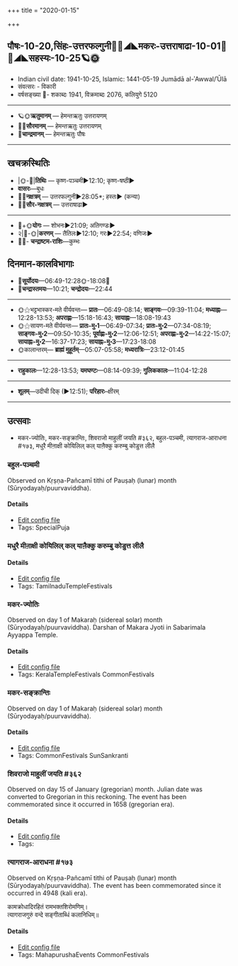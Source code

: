 +++
title = "2020-01-15"

+++
## पौषः-10-20,सिंहः-उत्तरफल्गुनी🌛🌌◢◣मकरः-उत्तराषाढा-10-01🌌🌞◢◣सहस्यः-10-25🪐🌞
- Indian civil date: 1941-10-25, Islamic: 1441-05-19 Jumādā al-ʾAwwal/ʾŪlā
- संवत्सरः - विकारी
- वर्षसङ्ख्या 🌛- शकाब्दः 1941, विक्रमाब्दः 2076, कलियुगे 5120
___________________
- 🪐🌞**ऋतुमानम्** — हेमन्तऋतुः उत्तरायणम्
- 🌌🌞**सौरमानम्** — हेमन्तऋतुः उत्तरायणम्
- 🌛**चान्द्रमानम्** — हेमन्तऋतुः पौषः
___________________


## खचक्रस्थितिः
- |🌞-🌛|**तिथिः** — कृष्ण-पञ्चमी►12:10; कृष्ण-षष्ठी►  
- **वासरः**—बुधः  
- 🌌🌛**नक्षत्रम्** — उत्तरफल्गुनी►28:05*; हस्तः► (कन्या)  
- 🌌🌞**सौर-नक्षत्रम्** — उत्तराषाढा►  
___________________
- 🌛+🌞**योगः** — शोभनः►21:09; अतिगण्डः►  
- २|🌛-🌞|**करणम्** — तैतिलः►12:10; गरः►22:54; वणिजः►  
- 🌌🌛- **चन्द्राष्टम-राशिः**—कुम्भः  


## दिनमान-कालविभागाः
- 🌅**सूर्योदयः**—06:49-12:28🌞️-18:08🌇  
- 🌛**चन्द्रास्तमयः**—10:21; **चन्द्रोदयः**—22:44  
___________________
- 🌞⚝भट्टभास्कर-मते वीर्यवन्तः— **प्रातः**—06:49-08:14; **साङ्गवः**—09:39-11:04; **मध्याह्नः**—12:28-13:53; **अपराह्णः**—15:18-16:43; **सायाह्नः**—18:08-19:43  
- 🌞⚝सायण-मते वीर्यवन्तः— **प्रातः-मु॰1**—06:49-07:34; **प्रातः-मु॰2**—07:34-08:19; **साङ्गवः-मु॰2**—09:50-10:35; **पूर्वाह्णः-मु॰2**—12:06-12:51; **अपराह्णः-मु॰2**—14:22-15:07; **सायाह्नः-मु॰2**—16:37-17:23; **सायाह्नः-मु॰3**—17:23-18:08  
- 🌞कालान्तरम्— **ब्राह्मं मुहूर्तम्**—05:07-05:58; **मध्यरात्रिः**—23:12-01:45  
___________________
- **राहुकालः**—12:28-13:53; **यमघण्टः**—08:14-09:39; **गुलिककालः**—11:04-12:28  
___________________
- **शूलम्**—उदीची दिक् (►12:51); **परिहारः**–क्षीरम्  
___________________

## उत्सवाः
- मकर-ज्योतिः, मकर-सङ्क्रान्तिः, शिवराजो माहुलीं जयति #३६२, बहुल-पञ्चमी, त्यागराज-आराधना #१७३, मधुरै मीऩाक्षी कोयिलिल् कल् याऩैक्कु करुम्बु कोडुत्त लीलै
### बहुल-पञ्चमी

Observed on Kṛṣṇa-Pañcamī tithi of Pauṣaḥ (lunar) month (Sūryodayaḥ/puurvaviddha). 

#### Details
- [Edit config file](https://github.com/jyotisham/adyatithi/tree/master/general/lunar_month/tithi/10/20/bahula-paJcamI.toml)
- Tags: SpecialPuja


### मधुरै मीऩाक्षी कोयिलिल् कल् याऩैक्कु करुम्बु कोडुत्त लीलै



#### Details
- [Edit config file](https://github.com/jyotisham/adyatithi/tree/master/temples/Tamil/relative_event/makara-saGkrAntiH/offset__00/madhurai%20mIn2AkSI%20kOyilil%20kal%20yAn2aikku%20karumbu%20kODutta%20lIlai.toml)
- Tags: TamilnaduTempleFestivals


### मकर-ज्योतिः

Observed on day 1 of Makaraḥ (sidereal solar) month (Sūryodayaḥ/puurvaviddha). Darshan of Makara Jyoti in Sabarimala Ayyappa Temple.

#### Details
- [Edit config file](https://github.com/jyotisham/adyatithi/tree/master/temples/Kerala/sidereal_solar_month/day/10/01/makara-jyOtiH.toml)
- Tags: KeralaTempleFestivals CommonFestivals


### मकर-सङ्क्रान्तिः

Observed on day 1 of Makaraḥ (sidereal solar) month (Sūryodayaḥ/puurvaviddha). 

#### Details
- [Edit config file](https://github.com/jyotisham/adyatithi/tree/master/time_focus/sankrAnti/sidereal_solar_month/day/10/01/makara-saGkrAntiH.toml)
- Tags: CommonFestivals SunSankranti


### शिवराजो माहुलीं जयति #३६२

Observed on day 15 of January (gregorian) month. Julian date was converted to Gregorian in this reckoning. The event has been commemorated since it occurred in 1658 (gregorian era).  


#### Details
- [Edit config file](https://github.com/jyotisham/adyatithi/tree/master/mahApuruSha/xatra-later/gregorian/day/01/15/shivarAjo_mAhulIM_jayati.toml)
- Tags: 


### त्यागराज-आराधना #१७३

Observed on Kṛṣṇa-Pañcamī tithi of Pauṣaḥ (lunar) month (Sūryodayaḥ/puurvaviddha). The event has been commemorated since it occurred in 4948 (kali era).  


कामक्रोधादिरहितं रामभक्तशिरोमणिम्।  
त्यागराजगुरुं वन्दे सङ्गीताब्धिं कलानिधिम्॥



#### Details
- [Edit config file](https://github.com/jyotisham/adyatithi/tree/master/mahApuruSha/sangIta-kRt/lunar_month/tithi/10/20/tyAgarAja-ArAdhanA.toml)
- Tags: MahapurushaEvents CommonFestivals


